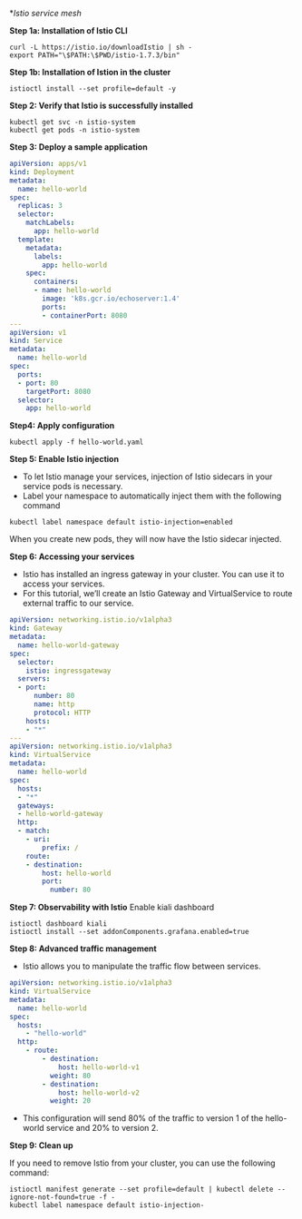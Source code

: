 **Istio service mesh*

**Step 1a: Installation of Istio CLI**
```shell
curl -L https://istio.io/downloadIstio | sh -
export PATH="\$PATH:\$PWD/istio-1.7.3/bin"
```

**Step 1b: Installation of Istion in the cluster**
```shell
istioctl install --set profile=default -y
```

**Step 2: Verify that Istio is successfully installed**
```shell
kubectl get svc -n istio-system
kubectl get pods -n istio-system
```

**Step 3: Deploy a sample application**
```yaml
apiVersion: apps/v1
kind: Deployment
metadata:
  name: hello-world
spec:
  replicas: 3
  selector:
    matchLabels:
      app: hello-world
  template:
    metadata:
      labels:
        app: hello-world
    spec:
      containers:
      - name: hello-world
        image: 'k8s.gcr.io/echoserver:1.4'
        ports:
        - containerPort: 8080
---
apiVersion: v1
kind: Service
metadata:
  name: hello-world
spec:
  ports:
  - port: 80
    targetPort: 8080
  selector:
    app: hello-world
```

**Step4: Apply configuration**
```shell
kubectl apply -f hello-world.yaml
```

**Step 5: Enable Istio injection**

- To let Istio manage your services, injection of Istio sidecars in your service pods is necessary.
- Label your namespace to automatically inject them with the following command
```shell
kubectl label namespace default istio-injection=enabled
```
When you create new pods, they will now have the Istio sidecar injected.

**Step 6: Accessing your services**
- Istio has installed an ingress gateway in your cluster. You can use it to access your services. 
- For this tutorial, we’ll create an Istio Gateway and VirtualService to route external traffic to our service.

```yaml
apiVersion: networking.istio.io/v1alpha3
kind: Gateway
metadata:
  name: hello-world-gateway
spec:
  selector:
    istio: ingressgateway
  servers:
  - port:
      number: 80      
      name: http   
      protocol: HTTP
    hosts:
    - "*"
---
apiVersion: networking.istio.io/v1alpha3
kind: VirtualService
metadata:
  name: hello-world
spec:
  hosts:
  - "*"
  gateways:
  - hello-world-gateway
  http:
  - match:
    - uri:
        prefix: /
    route:
    - destination:
        host: hello-world
        port:
          number: 80
```

**Step 7: Observability with Istio**
Enable kiali dashboard
```shell
istioctl dashboard kiali
istioctl install --set addonComponents.grafana.enabled=true
```

**Step 8: Advanced traffic management**
- Istio allows you to manipulate the traffic flow between services.
```yaml
apiVersion: networking.istio.io/v1alpha3
kind: VirtualService
metadata:
  name: hello-world
spec:
  hosts:
    - "hello-world"
  http:
    - route:
        - destination:
            host: hello-world-v1
          weight: 80
        - destination:
            host: hello-world-v2
          weight: 20
```
- This configuration will send 80% of the traffic to version 1 of the hello-world service and 20% to version 2.

**Step 9: Clean up**

If you need to remove Istio from your cluster, you can use the following command:
```shell
istioctl manifest generate --set profile=default | kubectl delete --ignore-not-found=true -f -
kubectl label namespace default istio-injection-
```
